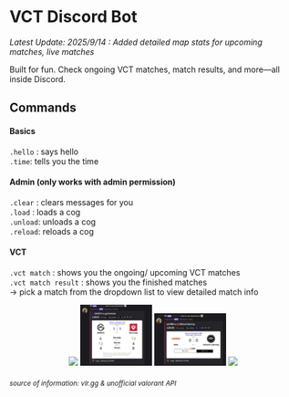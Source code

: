 # VCT Discord Bot

_Latest Update: 2025/9/14 : Added detailed map stats for upcoming matches, live matches_    

Built for fun. Check ongoing VCT matches, match results, and more—all inside Discord.  

## Commands
#### Basics  
`.hello` : says hello  
`.time`:  tells you the time  

#### Admin (only works with admin permission)  
`.clear` : clears messages for you  
`.load` : loads a cog  
`.unload`: unloads a cog  
`.reload`: reloads a cog  

#### VCT  
`.vct match` : shows you the ongoing/ upcoming VCT matches  
`.vct match result` :  shows you the finished matches  
-> pick a match from the dropdown list to view detailed match info

<p align="center">
  <img src="https://github.com/user-attachments/assets/a1d1c040-e2d3-4982-b8bc-239545489cf5" width="25%" />
  <img src="https://github.com/seanwuzzz/discordbot/blob/main/demo_pics/on_going%20match.webp" width="25%" />
  <img src="https://github.com/seanwuzzz/discordbot/blob/main/demo_pics/upcoming%20match.png" width="25%" />
   <img src="https://github.com/user-attachments/assets/17084d8c-601b-44b4-9bd4-275e0a4c10c6" width= 25%" />
</p>

<sub><i>*source of information: vlr.gg & unofficial valorant API*</i></sub>
